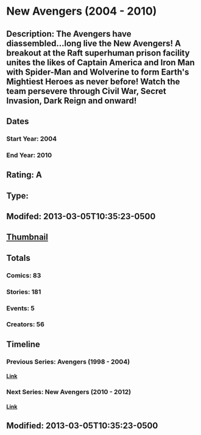 # New Avengers (2004 - 2010)
## Description: The Avengers have diassembled...long live the New Avengers! A breakout at the Raft superhuman prison facility unites the likes of Captain America and Iron Man with Spider-Man and Wolverine to form Earth's Mightiest Heroes as never before! Watch the team persevere through Civil War, Secret Invasion, Dark Reign and onward!
## Dates
### Start Year: 2004
### End Year: 2010
## Rating: A
## Type: 
## Modifed: 2013-03-05T10:35:23-0500
## [Thumbnail](http://i.annihil.us/u/prod/marvel/i/mg/d/10/513610728318c.jpg)
## Totals
### Comics: 83
### Stories: 181
### Events: 5
### Creators: 56
## Timeline
### Previous Series: Avengers (1998 - 2004)
#### [Link](http://gateway.marvel.com/v1/public/series/354)
### Next Series: New Avengers (2010 - 2012)
#### [Link](http://gateway.marvel.com/v1/public/series/9922)
## Modified: 2013-03-05T10:35:23-0500
